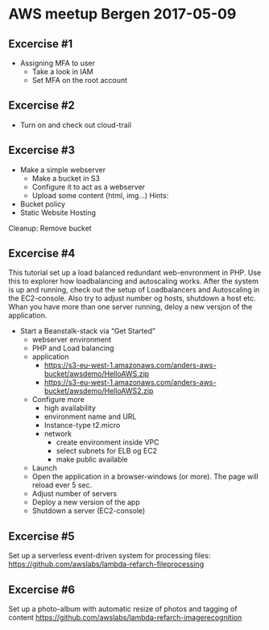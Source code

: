 # AWS meetup Bergen 2017-05-09

## Excercise #1
* Assigning MFA to user
  * Take a look in IAM
  * Set MFA on the root account

## Excercise #2
* Turn on and check out cloud-trail

## Excercise #3
* Make a simple webserver
  * Make a bucket in S3
  * Configure it to act as a webserver
  * Upload some content (html, img…)
Hints:
* Bucket policy
* Static Website Hosting

Cleanup: Remove bucket

## Excercise #4
This tutorial set up a load balanced redundant web-envronment in PHP. Use this to explorer how loadbalancing and autoscaling works. After the system is up and running, check out the setup of Loadbalancers and Autoscaling in the EC2-console. Also try to adjust number og hosts, shutdown a host etc. Whan you have more than one server running, deloy a new versjon of the application.

* Start a Beanstalk-stack via “Get Started”
  * webserver environment
  * PHP and Load balancing
  * application 
    * https://s3-eu-west-1.amazonaws.com/anders-aws-bucket/awsdemo/HelloAWS.zip
    * https://s3-eu-west-1.amazonaws.com/anders-aws-bucket/awsdemo/HelloAWS2.zip
  * Configure more
    * high availability
    * environment name and URL
    * Instance-type t2.micro
    * network
      * create environment inside VPC
      * select subnets for ELB og EC2
      * make public available
  * Launch
  * Open the application in a browser-windows (or more). The page will reload ever 5 sec. 
   * Adjust number of servers
   * Deploy a new version of the app 
   * Shutdown a server (EC2-console)

## Excercise #5
Set up a serverless event-driven system for processing files:
https://github.com/awslabs/lambda-refarch-fileprocessing

## Excercise #6
Set up a photo-album with automatic resize of photos and tagging of content
https://github.com/awslabs/lambda-refarch-imagerecognition


